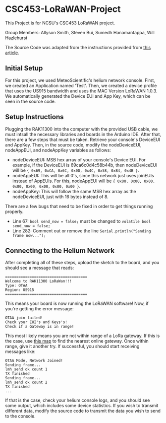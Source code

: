 # CSC453-LoRaWAN-Project
This Project is for NCSU's CSC453 LoRaWAN project.


Group Members: Allyson Smith, Steven Bui, Sumedh Hanamantappa, Will Hazlehurst

The Source Code was adapted from the instructions provided from [this article](https://www.disk91.com/2023/technology/internet-of-things-technology/lets-get-started-with-helium-rak11300-rp2040-sx1262/).

## Initial Setup
For this project, we used MeteoScientific's helium network console. First, we created an Application named 'Test'. Then, we created a device profile that uses the US915 bandwidth and uses the MAC Version LoRaWAN 1.0.3. We automatically generated the Device EUI and App Key, which can be seen in the source code.

## Setup Instructions
Plugging the RAK11300 into the computer with the provided USB cable, we must intsall the necessary libraries and boards in the Arduino IDE. After that, there are a few steps that must be taken.
Retrieve your console's DeviceEUI and AppKey. Then, in the source code, modify the nodeDeviceEUI, nodeAppEUI, and nodeAppKey variables as follows:
- nodeDeviceEUI: MSB hex array of your console's Device EUI. For example, if the DeviceEUI is 69ca6c0d4c58b44b, then nodeDeviceEUI will be `{ 0x69, 0xCA, 0x6C, 0x0D, 0x4C, 0x58, 0xB4, 0x4B }`.
- nodeAppEUI: This will be all 0's, since this network just uses joinEUIs instead of AppEUIs. For this, nodeAppEUI will be `{ 0x00, 0x00, 0x00, 0x00, 0x00, 0x00, 0x00, 0x00 }`.
- nodeAppKey: This will follow the same MSB hex array as the nodeDeviceEUI, just with 16 bytes instead of 8.

There are a few bugs that need to be fixed in order to get things running properly.
- Line 67: `bool send_now = false;` must be changed to `volatile bool send_now = false;`
- Line 282: Comment out or remove the line `Serial.println("Sending frame now...");`

## Connecting to the Helium Network
After completing all of these steps, upload the sketch to the board, and you should see a message that reads:
```
=====================================
Welcome to RAK11300 LoRaWan!!!
Type: OTAA
Region: US915
=====================================
```
This means your board is now running the LoRaWAN software! Now, if you're getting the error message:
```
OTAA join failed!
Check your EUI's and Keys's!
Check if a Gateway is in range!
```
This most likely means you are not within range of a LoRa gateway. If this is the case, use [this map](https://explorer.helium.com/) to find the nearest online gateway. Once within range, give it another try. If successful, you should start receiving messages like:
```
OTAA Mode, Network Joined!
Sending frame...
lmh_send ok count 1
TX finished
Sending frame...
lmh_send ok count 2
TX finished
...
```
If that is the case, check your helium console logs, and you should see some output, which includes some device statistics.
If you wish to transmit different data, modify the source code to transmit the data you wish to send to the console.
